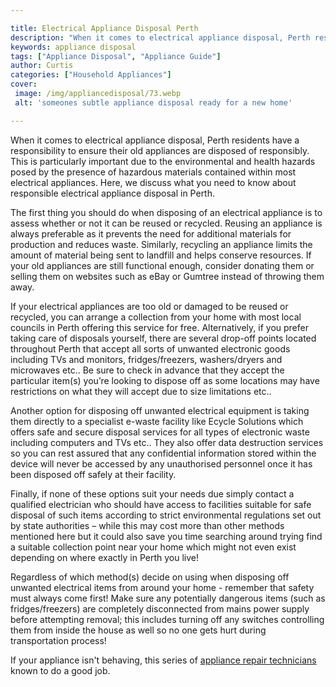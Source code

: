 ```yaml
---

title: Electrical Appliance Disposal Perth
description: "When it comes to electrical appliance disposal, Perth residents have a responsibility to ensure their old appliances are disposed ...lets find out"
keywords: appliance disposal
tags: ["Appliance Disposal", "Appliance Guide"]
author: Curtis
categories: ["Household Appliances"]
cover: 
 image: /img/appliancedisposal/73.webp
 alt: 'someones subtle appliance disposal ready for a new home'

---
```


When it comes to electrical appliance disposal, Perth residents have a responsibility to ensure their old appliances are disposed of responsibly. This is particularly important due to the environmental and health hazards posed by the presence of hazardous materials contained within most electrical appliances. Here, we discuss what you need to know about responsible electrical appliance disposal in Perth.

The first thing you should do when disposing of an electrical appliance is to assess whether or not it can be reused or recycled. Reusing an appliance is always preferable as it prevents the need for additional materials for production and reduces waste. Similarly, recycling an appliance limits the amount of material being sent to landfill and helps conserve resources. If your old appliances are still functional enough, consider donating them or selling them on websites such as eBay or Gumtree instead of throwing them away. 

If your electrical appliances are too old or damaged to be reused or recycled, you can arrange a collection from your home with most local councils in Perth offering this service for free. Alternatively, if you prefer taking care of disposals yourself, there are several drop-off points located throughout Perth that accept all sorts of unwanted electronic goods including TVs and monitors, fridges/freezers, washers/dryers and microwaves etc.. Be sure to check in advance that they accept the particular item(s) you’re looking to dispose off as some locations may have restrictions on what they will accept due to size limitations etc.. 

Another option for disposing off unwanted electrical equipment is taking them directly to a specialist e-waste facility like Ecycle Solutions which offers safe and secure disposal services for all types of electronic waste including computers and TVs etc.. They also offer data destruction services so you can rest assured that any confidential information stored within the device will never be accessed by any unauthorised personnel once it has been disposed off safely at their facility. 

Finally, if none of these options suit your needs due simply contact a qualified electrician who should have access to facilities suitable for safe disposal of such items according to strict environmental regulations set out by state authorities – while this may cost more than other methods mentioned here but it could also save you time searching around trying find a suitable collection point near your home which might not even exist depending on where exactly in Perth you live! 

Regardless of which method(s) decide on using when disposing off unwanted electrical items from around your home - remember that safety must always come first! Make sure any potentially dangerous items (such as fridges/freezers) are completely disconnected from mains power supply before attempting removal; this includes turning off any switches controlling them from inside the house as well so no one gets hurt during transportation process!

If your appliance isn't behaving, this series of <a href="/pages/appliance-repair-technicians/">appliance repair technicians</a> known to do a good job.